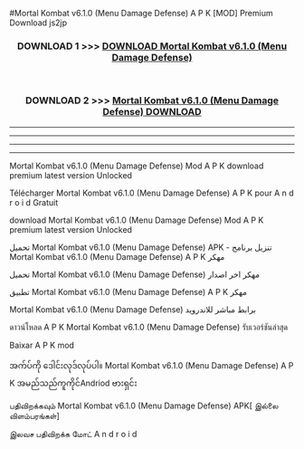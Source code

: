 #Mortal Kombat  v6.1.0 (Menu Damage Defense) A P K [MOD] Premium Download js2jp



<div align="center">

<h3>DOWNLOAD 1 >>> <a href="https://teeasianyam.web.app?sq=Mortal Kombat  v6.1.0 (Menu Damage Defense)">DOWNLOAD Mortal Kombat  v6.1.0 (Menu Damage Defense) </a></h3><br>

<h3>DOWNLOAD 2 >>> <a href="https://teeasianyam.web.app?sq=Mortal Kombat  v6.1.0 (Menu Damage Defense) ">Mortal Kombat  v6.1.0 (Menu Damage Defense)  DOWNLOAD </a></h3>

</div>


----------------------------------------------------------

----------------------------------------------------------

----------------------------------------------------------

----------------------------------------------------------


Mortal Kombat  v6.1.0 (Menu Damage Defense)  Mod A P K download premium latest version Unlocked

Télécharger Mortal Kombat  v6.1.0 (Menu Damage Defense)  A P K pour A n d r o i d Gratuit

download Mortal Kombat  v6.1.0 (Menu Damage Defense)  Mod A P K premium latest version Unlocked

تحميل Mortal Kombat  v6.1.0 (Menu Damage Defense)  APK - تنزيل برنامج Mortal Kombat  v6.1.0 (Menu Damage Defense)  A P K مهكر

تحميل Mortal Kombat  v6.1.0 (Menu Damage Defense)  مهكر اخر اصدار

تطبيق Mortal Kombat  v6.1.0 (Menu Damage Defense)  A P K مهكر

Mortal Kombat  v6.1.0 (Menu Damage Defense)  برابط مباشر للاندرويد

ดาวน์โหลด A P K Mortal Kombat  v6.1.0 (Menu Damage Defense)  รับเวอร์ชันล่าสุด

Baixar A P K mod

အက်ပ်ကို ဒေါင်းလုဒ်လုပ်ပါ။ Mortal Kombat  v6.1.0 (Menu Damage Defense)  A P K အမည်သည်ကူကိုင်Andriod ဗားရှင်း

பதிவிறக்கவும் Mortal Kombat  v6.1.0 (Menu Damage Defense)  APK[ இல்லை விளம்பரங்கள்] 
 
இலவச பதிவிறக்க மோட் A n d r o i d




